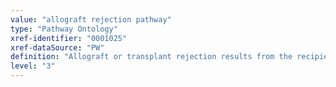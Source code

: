 ```yaml
---
value: "allograft rejection pathway"
type: "Pathway Ontology"
xref-identifier: "0001025"
xref-dataSource: "PW"
definition: "Allograft or transplant rejection results from the recipient's autoimmune response to non-self antigens."
level: "3"
---
```

